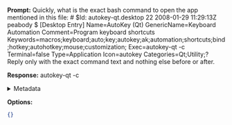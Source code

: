 **Prompt:**
Quickly, what is the exact bash command to open the app mentioned in this file: # $Id: autokey-qt.desktop 22 2008-01-29 11:29:13Z peabody $
[Desktop Entry]
Name=AutoKey (Qt)
GenericName=Keyboard Automation
Comment=Program keyboard shortcuts
Keywords=macros;keyboard;auto;key;autokey;ak;automation;shortcuts;bind;hotkey;autohotkey;mouse;customization;
Exec=autokey-qt -c
Terminal=false
Type=Application
Icon=autokey
Categories=Qt;Utility;?
Reply only with the exact command text and nothing else before or after.

**Response:**
autokey-qt -c

<details><summary>Metadata</summary>

- Duration: 601 ms
- Datetime: 2023-07-20T16:01:32.512289
- Model: gpt-3.5-turbo-0613

</details>

**Options:**
```json
{}
```

